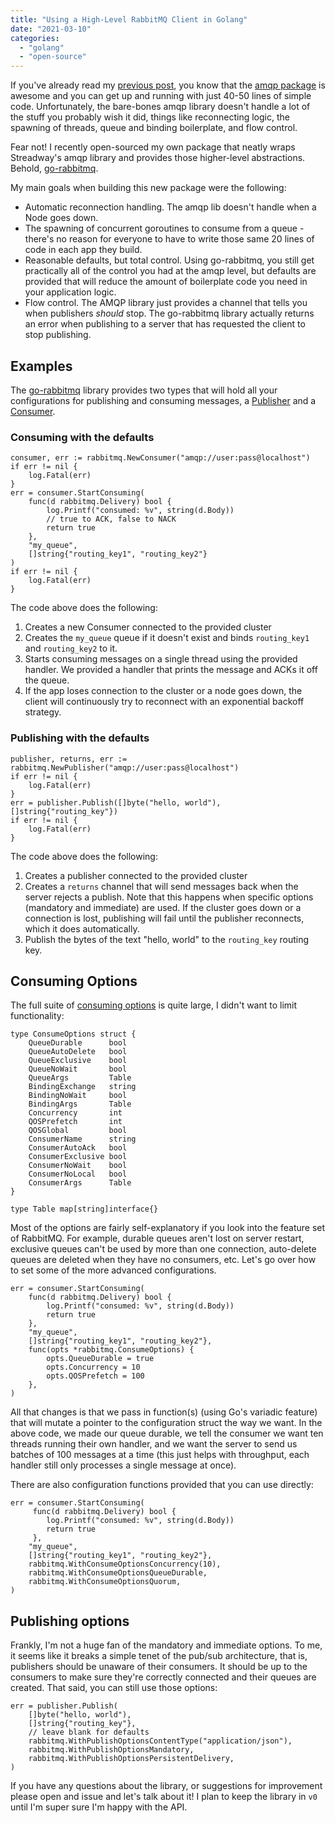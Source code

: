 ```yaml
---
title: "Using a High-Level RabbitMQ Client in Golang"
date: "2021-03-10"
categories: 
  - "golang"
  - "open-source"
---
```


If you've already read my [previous post](https://qvault.io/2020/04/29/connecting-to-rabbitmq-in-golang/), you know that the [amqp package](https://github.com/streadway/amqp) is awesome and you can get up and running with just 40-50 lines of simple code. Unfortunately, the bare-bones amqp library doesn't handle a lot of the stuff you probably wish it did, things like reconnecting logic, the spawning of threads, queue and binding boilerplate, and flow control.

Fear not! I recently open-sourced my own package that neatly wraps Streadway's amqp library and provides those higher-level abstractions. Behold, [go-rabbitmq](https://github.com/wagslane/go-rabbitmq).

My main goals when building this new package were the following:

- Automatic reconnection handling. The amqp lib doesn't handle when a Node goes down.
- The spawning of concurrent goroutines to consume from a queue - there's no reason for everyone to have to write those same 20 lines of code in each app they build.
- Reasonable defaults, but total control. Using go-rabbitmq, you still get practically all of the control you had at the amqp level, but defaults are provided that will reduce the amount of boilerplate code you need in your application logic.
- Flow control. The AMQP library just provides a channel that tells you when publishers _should_ stop. The go-rabbitmq library actually returns an error when publishing to a server that has requested the client to stop publishing.

## Examples

The [go-rabbitmq](https://github.com/wagslane/go-rabbitmq) library provides two types that will hold all your configurations for publishing and consuming messages, a [Publisher](https://pkg.go.dev/github.com/wagslane/go-rabbitmq?utm_source=godoc#Publisher) and a [Consumer](https://pkg.go.dev/github.com/wagslane/go-rabbitmq?utm_source=godoc#Consumer).

### Consuming with the defaults

```
consumer, err := rabbitmq.NewConsumer("amqp://user:pass@localhost")
if err != nil {
    log.Fatal(err)
}
err = consumer.StartConsuming(
    func(d rabbitmq.Delivery) bool {
        log.Printf("consumed: %v", string(d.Body))
        // true to ACK, false to NACK
        return true
    },
    "my_queue",
    []string{"routing_key1", "routing_key2"}
)
if err != nil {
    log.Fatal(err)
}
```

The code above does the following:

1. Creates a new Consumer connected to the provided cluster
2. Creates the `my_queue` queue if it doesn't exist and binds `routing_key1` and `routing_key2` to it.
3. Starts consuming messages on a single thread using the provided handler. We provided a handler that prints the message and ACKs it off the queue.
4. If the app loses connection to the cluster or a node goes down, the client will continuously try to reconnect with an exponential backoff strategy.

### Publishing with the defaults

```
publisher, returns, err := rabbitmq.NewPublisher("amqp://user:pass@localhost")
if err != nil {
    log.Fatal(err)
}
err = publisher.Publish([]byte("hello, world"), []string{"routing_key"})
if err != nil {
    log.Fatal(err)
}
```

The code above does the following:

1. Creates a publisher connected to the provided cluster
2. Creates a `returns` channel that will send messages back when the server rejects a publish. Note that this happens when specific options (mandatory and immediate) are used. If the cluster goes down or a connection is lost, publishing will fail until the publisher reconnects, which it does automatically.
3. Publish the bytes of the text "hello, world" to the `routing_key` routing key.

## Consuming Options

The full suite of [consuming options](https://pkg.go.dev/github.com/wagslane/go-rabbitmq?utm_source=godoc#ConsumeOptions) is quite large, I didn't want to limit functionality:

```
type ConsumeOptions struct {
    QueueDurable      bool
    QueueAutoDelete   bool
    QueueExclusive    bool
    QueueNoWait       bool
    QueueArgs         Table
    BindingExchange   string
    BindingNoWait     bool
    BindingArgs       Table
    Concurrency       int
    QOSPrefetch       int
    QOSGlobal         bool
    ConsumerName      string
    ConsumerAutoAck   bool
    ConsumerExclusive bool
    ConsumerNoWait    bool
    ConsumerNoLocal   bool
    ConsumerArgs      Table
}

type Table map[string]interface{}
```

Most of the options are fairly self-explanatory if you look into the feature set of RabbitMQ. For example, durable queues aren't lost on server restart, exclusive queues can't be used by more than one connection, auto-delete queues are deleted when they have no consumers, etc. Let's go over how to set some of the more advanced configurations.

```
err = consumer.StartConsuming(
    func(d rabbitmq.Delivery) bool {
        log.Printf("consumed: %v", string(d.Body))
        return true
    },
    "my_queue",
    []string{"routing_key1", "routing_key2"},
    func(opts *rabbitmq.ConsumeOptions) {
        opts.QueueDurable = true
        opts.Concurrency = 10
        opts.QOSPrefetch = 100
    },
)
```

All that changes is that we pass in function(s) (using Go's variadic feature) that will mutate a pointer to the configuration struct the way we want. In the above code, we made our queue durable, we tell the consumer we want ten threads running their own handler, and we want the server to send us batches of 100 messages at a time (this just helps with throughput, each handler still only processes a single message at once).

There are also configuration functions provided that you can use directly:

```
err = consumer.StartConsuming(
     func(d rabbitmq.Delivery) bool {
        log.Printf("consumed: %v", string(d.Body))
        return true
     },
    "my_queue",
    []string{"routing_key1", "routing_key2"},
    rabbitmq.WithConsumeOptionsConcurrency(10),
    rabbitmq.WithConsumeOptionsQueueDurable,
    rabbitmq.WithConsumeOptionsQuorum,
)
```

## Publishing options

Frankly, I'm not a huge fan of the mandatory and immediate options. To me, it seems like it breaks a simple tenet of the pub/sub architecture, that is, publishers should be unaware of their consumers. It should be up to the consumers to make sure they're correctly connected and their queues are created. That said, you can still use those options:

```
err = publisher.Publish(
    []byte("hello, world"),
    []string{"routing_key"},
    // leave blank for defaults
    rabbitmq.WithPublishOptionsContentType("application/json"),
    rabbitmq.WithPublishOptionsMandatory,
    rabbitmq.WithPublishOptionsPersistentDelivery,
)
```

If you have any questions about the library, or suggestions for improvement please open and issue and let's talk about it! I plan to keep the library in `v0` until I'm super sure I'm happy with the API.

